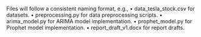 Files will follow a consistent naming format, e.g.,
  •	data_tesla_stock.csv for datasets.
  •	preprocessing.py for data preprocessing scripts.
  •	arima_model.py for ARIMA model implementation.
  •	prophet_model.py for Prophet model implementation.
  •	report_draft_v1.docx for report drafts.
